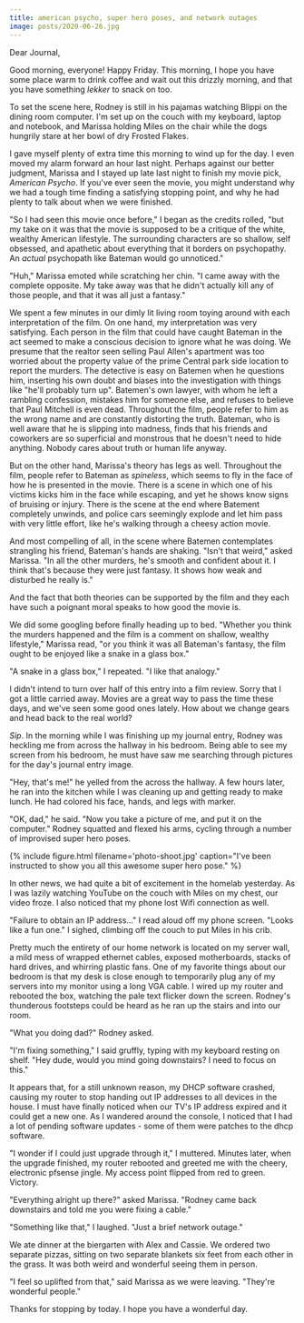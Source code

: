 ```yaml
---
title: american psycho, super hero poses, and network outages
image: posts/2020-06-26.jpg
---
```


Dear Journal,

Good morning, everyone!  Happy Friday.  This morning, I hope you have
some place warm to drink coffee and wait out this drizzly morning, and
that you have something _lekker_ to snack on too.

To set the scene here, Rodney is still in his pajamas watching Blippi
on the dining room computer.  I'm set up on the couch with my
keyboard, laptop and notebook, and Marissa holding Miles on the chair
while the dogs hungrily stare at her bowl of dry Frosted Flakes.

I gave myself plenty of extra time this morning to wind up for the
day.  I even moved my alarm forward an hour last night.  Perhaps
against our better judgment, Marissa and I stayed up late last night
to finish my movie pick, _American Psycho_.  If you've ever seen the
movie, you might understand why we had a tough time finding a
satisfying stopping point, and why he had plenty to talk about when we
were finished.

"So I had seen this movie once before," I began as the credits rolled,
"but my take on it was that the movie is supposed to be a critique of
the white, wealthy American lifestyle.  The surrounding characters are
so shallow, self obsessed, and apathetic about everything that it
borders on psychopathy.  An _actual_ psychopath like Bateman would go
unnoticed."

"Huh," Marissa emoted while scratching her chin.  "I came away with
the complete opposite.  My take away was that he didn't actually kill
any of those people, and that it was all just a fantasy."

We spent a few minutes in our dimly lit living room toying around with
each interpretation of the film.  On one hand, my interpretation was
very satisfying.  Each person in the film that could have caught
Bateman in the act seemed to make a conscious decision to ignore what
he was doing.  We presume that the realtor seen selling Paul Allen's
apartment was too worried about the property value of the prime
Central park side location to report the murders.  The detective is
easy on Batemen when he questions him, inserting his own doubt and
biases into the investigation with things like "he'll probably turn
up".  Batemen's own lawyer, with whom he left a rambling confession,
mistakes him for someone else, and refuses to believe that Paul
Mitchell is even dead.  Throughout the film, people refer to him as
the wrong name and are constantly distorting the truth.  Bateman, who
is well aware that he is slipping into madness, finds that his friends
and coworkers are so superficial and monstrous that he doesn't need to
hide anything.  Nobody cares about truth or human life anyway.

But on the other hand, Marissa's theory has legs as well.  Throughout
the film, people refer to Bateman as _spineless_, which seems to fly
in the face of how he is presented in the movie.  There is a scene in
which one of his victims kicks him in the face while escaping, and yet
he shows know signs of bruising or injury.  There is the scene at the
end where Batement completely unwinds, and police cars seemingly
explode and let him pass with very little effort, like he's walking
through a cheesy action movie.

And most compelling of all, in the scene where Batemen contemplates
strangling his friend, Bateman's hands are shaking.  "Isn't that
weird," asked Marissa.  "In all the other murders, he's smooth and
confident about it.  I think that's because they were just fantasy.
It shows how weak and disturbed he really is."

And the fact that both theories can be supported by the film and they
each have such a poignant moral speaks to how good the movie is.

We did some googling before finally heading up to bed.  "Whether you
think the murders happened and the film is a comment on shallow,
wealthy lifestyle," Marissa read, "or you think it was all Bateman's
fantasy, the film ought to be enjoyed like a snake in a glass box."

"A snake in a glass box," I repeated.  "I like that analogy."

I didn't intend to turn over half of this entry into a film review.
Sorry that I got a little carried away.  Movies are a great way to
pass the time these days, and we've seen some good ones lately.  How
about we change gears and head back to the real world?

_Sip_.  In the morning while I was finishing up my journal entry,
Rodney was heckling me from across the hallway in his bedroom.  Being
able to see my screen from his bedroom, he must have saw me searching
through pictures for the day's journal entry image.

"Hey, that's me!" he yelled from the across the hallway.  A few hours
later, he ran into the kitchen while I was cleaning up and getting
ready to make lunch.  He had colored his face, hands, and legs with
marker.

"OK, dad," he said.  "Now you take a picture of me, and put it on the
computer."  Rodney squatted and flexed his arms, cycling through a
number of improvised super hero poses.

{% include figure.html
filename='photo-shoot.jpg'
caption="I've been instructed to show you all this awesome super hero pose." %}

In other news, we had quite a bit of excitement in the homelab
yesterday.  As I was lazily watching YouTube on the couch with Miles
on my chest, our video froze.  I also noticed that my phone lost Wifi
connection as well.

"Failure to obtain an IP address..." I read aloud off my phone screen.
"Looks like a fun one."  I sighed, climbing off the couch to put Miles
in his crib.

Pretty much the entirety of our home network is located on my server
wall, a mild mess of wrapped ethernet cables, exposed motherboards,
stacks of hard drives, and whirring plastic fans.  One of my favorite
things about our bedroom is that my desk is close enough to
temporarily plug any of my servers into my monitor using a long VGA
cable.  I wired up my router and rebooted the box, watching the pale
text flicker down the screen.  Rodney's thunderous footsteps could be
heard as he ran up the stairs and into our room.

"What you doing dad?"  Rodney asked.

"I'm fixing something," I said gruffly, typing with my keyboard
resting on shelf.  "Hey dude, would you mind going downstairs?  I need
to focus on this."

It appears that, for a still unknown reason, my DHCP software crashed,
causing my router to stop handing out IP addresses to all devices in
the house.  I must have finally noticed when our TV's IP address
expired and it could get a new one.  As I wandered around the console,
I noticed that I had a lot of pending software updates - some of them
were patches to the dhcp software.

"I wonder if I could just upgrade through it," I muttered.  Minutes
later, when the upgrade finished, my router rebooted and greeted me
with the cheery, electronic pfsense jingle.  My access point flipped
from red to green.  Victory.

"Everything alright up there?" asked Marissa.  "Rodney came back
downstairs and told me you were fixing a cable."

"Something like that," I laughed.  "Just a brief network outage."

We ate dinner at the biergarten with Alex and Cassie.  We ordered two
separate pizzas, sitting on two separate blankets six feet from each
other in the grass.  It was both weird and wonderful seeing them in
person.

"I feel so uplifted from that," said Marissa as we were leaving.
"They're wonderful people."

Thanks for stopping by today.  I hope you have a wonderful day.
